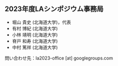 2023年度LAシンポジウム事務局
--------
* 堀山 貴史 (北海道大学)，代表
* 有村 博紀 (北海道大学)
* 小林 靖明 (北海道大学)
* 脊戸 和寿 (北海道大学)
* 中村 篤祥 (北海道大学)

問い合わせ先：la2023-office [at] googlegroups.com